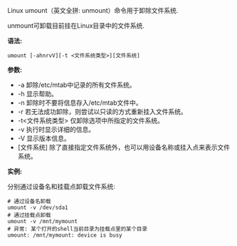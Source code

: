 Linux umount（英文全拼: unmount）命令用于卸除文件系统.

unmount可卸载目前挂在Linux目录中的文件系统.

**语法:**

```
umount [-ahnrvV][-t <文件系统类型>][文件系统]
```

**参数:**

- -a 卸除/etc/mtab中记录的所有文件系统。
- -h 显示帮助。
- -n 卸除时不要将信息存入/etc/mtab文件中。
- -r 若无法成功卸除，则尝试以只读的方式重新挂入文件系统。
- -t<文件系统类型> 仅卸除选项中所指定的文件系统。
- -v 执行时显示详细的信息。
- -V 显示版本信息。
- [文件系统] 除了直接指定文件系统外，也可以用设备名称或挂入点来表示文件系统。

**实例:**

分别通过设备名和挂载点卸载文件系统:

```
# 通过设备名卸载
umount -v /dev/sda1
# 通过挂载点卸载
umount -v /mnt/mymount
# 异常: 某个打开的shell当前目录为挂载点里的某个目录
umount: /mnt/mymount: device is busy  
```

